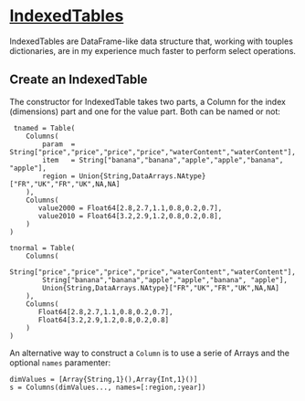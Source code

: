 # [IndexedTables](https://github.com/JuliaComputing/IndexedTables.jl)

IndexedTables are DataFrame-like data structure that, working with touples dictionaries, are in my experience much faster to perform select operations.

## Create an IndexedTable

The constructor for IndexedTable takes two parts, a Column for the index (dimensions) part and one for the value part. Both can be named or not:

```
 tnamed = Table(
    Columns(
        param  = String["price","price","price","price","waterContent","waterContent"],
        item   = String["banana","banana","apple","apple","banana", "apple"],
        region = Union{String,DataArrays.NAtype}["FR","UK","FR","UK",NA,NA]
    ),
    Columns(
       value2000 = Float64[2.8,2.7,1.1,0.8,0.2,0.7],
       value2010 = Float64[3.2,2.9,1.2,0.8,0.2,0.8],
    )
)

tnormal = Table(
    Columns(
        String["price","price","price","price","waterContent","waterContent"],
        String["banana","banana","apple","apple","banana", "apple"],
        Union{String,DataArrays.NAtype}["FR","UK","FR","UK",NA,NA]
    ),
    Columns(
       Float64[2.8,2.7,1.1,0.8,0.2,0.7],
       Float64[3.2,2.9,1.2,0.8,0.2,0.8]
    )
) 
```

An alternative way to construct a `Column` is to use a serie of Arrays and the optional `names` paramenter:
```
dimValues = [Array{String,1}(),Array{Int,1}()]
s = Columns(dimValues..., names=[:region,:year])
```
